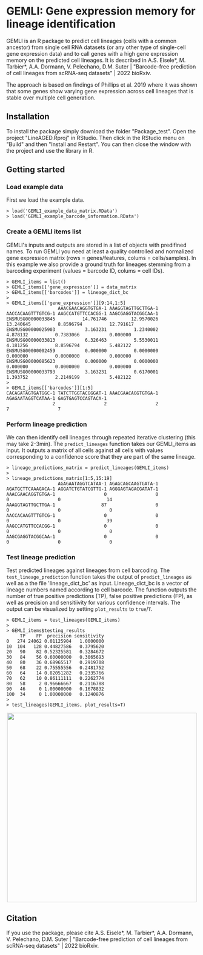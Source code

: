 # GEMLI: Gene expression memory for lineage identification

GEMLI is an R package to predict cell lineages (cells with a common ancestor) from single cell RNA datasets (or any other type of single-cell gene expression data) and to call genes with a high gene expression memory on the predicted cell lineages. It is described in A.S. Eisele*, M. Tarbier*, A.A. Dormann, V. Pelechano, D.M. Suter | "Barcode-free prediction of cell lineages from scRNA-seq datasets" | 2022 bioRxiv.

The approach is based on findings of Phillips et al. 2019 where it was shown that some genes show varying gene expression across cell lineages that is stable over multiple cell generation.

## Installation
To install the package simply download the folder "Package_test". Open the project "LineAGED.Rproj" in RStudio. Then click in the RStudio menu on "Build" and then "Install and Restart". You can then close the window with the project and use the library in R.

## Getting started

### Load example data
First we load the example data.

```
> load('GEMLI_example_data_matrix.RData')
> load('GEMLI_example_barcode_information.RData')
```

### Create a GEMLI items list
GEMLI's inputs and outputs are stored in a list of objects with predifined names. To run GEMLI you need at least a quality controlled and normalized gene expression matrix (rows = genes/features, colums = cells/samples). In this example we also provide a ground truth for lineages stemming from a barcoding experiment (values = barcode ID, colums = cell IDs).

```
> GEMLI_items = list()
> GEMLI_items[['gene_expression']] = data_matrix
> GEMLI_items[['barcodes']] = lineage_dict_bc
>
> GEMLI_items[['gene_expression']][9:14,1:5]
                   AAACGAACAGGTGTGA-1 AAAGGTAGTTGCTTGA-1 AACCACAAGTTTGTCG-1 AAGCCATGTTCCACGG-1 AAGCGAGGTACGGCAA-1
ENSMUSG00000033845          14.761746         12.9570026          13.240645          8.8596794          12.791617
ENSMUSG00000025903           3.163231          1.2340002           4.878132          0.7383066           0.000000
ENSMUSG00000033813           6.326463          5.5530011           4.181256          8.8596794           5.482122
ENSMUSG00000002459           0.000000          0.0000000           0.000000          0.0000000           0.000000
ENSMUSG00000085623           0.000000          0.0000000           0.000000          0.0000000           0.000000
ENSMUSG00000033793           3.163231          0.6170001           1.393752          2.2149199           5.482122
>
> GEMLI_items[['barcodes']][1:5]
CACAGATAGTGATGGC-1 TATCTTGGTACGGGAT-1 AAACGAACAGGTGTGA-1 AGAGAATAGGTCATAA-1 GAGTGAGTCCAGTACA-1
                 2                  2                  2                  7                  7
```

### Perform lineage prediction
We can then identify cell lineages through repeated iterative clustering (this may take 2-3min). The `predict_lineages` function takes our GEMLI_items as input. It outputs a matrix of all cells against all cells with values corresponding to a confidence score that they are part of the same lineage. 

```
> lineage_predictions_matrix = predict_lineages(GEMLI_items)
>
> lineage_predictions_matrix[1:5,15:19]
                   AGAGAATAGGTCATAA-1 AGAGCAGCAAGTGATA-1 AGATGCTTCAAAGACA-1 AGGATCTGTATCGTTG-1 AGGGAGTAGACGATAT-1
AAACGAACAGGTGTGA-1                  0                  0                  0                  0                 14
AAAGGTAGTTGCTTGA-1                 87                  0                  0                  0                  0
AACCACAAGTTTGTCG-1                  0                  0                  0                  0                 39
AAGCCATGTTCCACGG-1                  0                  0                  0                  0                  0
AAGCGAGGTACGGCAA-1                  0                  0                  0                  0                  0
```

### Test lineage prediction
Test predicted lineages against lineages from cell barcoding.
The `test_lineage_prediction` function takes the output of `predict_lineages` as well as a the file 'lineage_dict_bc' as input. Lineage_dict_bc is a vector of lineage numbers named according to cell barcode. The function outputs the number of true positive predictions (TP), false positive predictions (FP), as well as precision and sensitiivity for various confidence intervals. The output can be visualized by setting `plot_results` to `true`/`T`.

```
> GEMLI_items = test_lineages(GEMLI_items)
>
> GEMLI_items$testing_results
     TP    FP  precision sensitivity
0   274 24062 0.01125904   1.0000000
10  104   128 0.44827586   0.3795620
20   90    82 0.52325581   0.3284672
30   84    56 0.60000000   0.3065693
40   80    36 0.68965517   0.2919708
50   68    22 0.75555556   0.2481752
60   64    14 0.82051282   0.2335766
70   62    10 0.86111111   0.2262774
80   58     2 0.96666667   0.2116788
90   46     0 1.00000000   0.1678832
100  34     0 1.00000000   0.1240876
>
> test_lineages(GEMLI_items, plot_results=T)
```

<p align="center">
  <img width="500" height="500" src="https://github.com/UPSUTER/GEMLI/blob/main/Example/GEMIL_GitHub_testing.png">
</p>

## Citation
If you use the package, please cite A.S. Eisele*, M. Tarbier*, A.A. Dormann, V. Pelechano, D.M. Suter | "Barcode-free prediction of cell lineages from scRNA-seq datasets" | 2022 bioRxiv.

